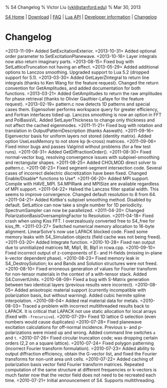 % S4 Changelog
% Victor Liu (vkl@stanford.edu)
% Mar 30, 2013
<style type="text/css">
@import url(s4.css);
</style>

[S4 Home](index.html) | [Download](download.html) | [FAQ](faq.html) | [Lua API](s4_lua_api.html) | [Developer information](dev_info.html) | [Changelog](changelog.html)

# Changelog
=2013-11-09=
	Added SetExcitationExterior.
=2013-10-31=
	Added optional order parameter to SetExcitationPlanewave.
=2013-10-16=
	Layer integrals now also return imaginary parts.
=2013-08-15=
	Fixed bug with SetLatticeTruncation not having an effect.
=2013-05-29=
        Added additional options to Lanczos smoothing. Upgraded support to Lua 5.2 (dropped support for 5.1).
=2013-03-30=
	Added GetLayerZIntegral to return line integrals (thanks to Ken Wang for the feature request). Changed the return convention for GetAmplitudes, and added documentation for both functions.
=2013-03-21=
	Added GetAmplitudes to return the raw amplitudes for phase retrieval (thanks to Olivier Gauthier-Lafaye for the feature request).
=2013-02-19=
	pattern.c now detects 1D patterns and special cases them. Eigensolver performs workspace query for greater efficiency, and Fortran interfaces tidied up. Lanczos smoothing is now an option in FFT and PolBasisVL. Added SetLayerThickness to change only thickness and not affect the cached eigenmodes.
=2011-11-21=
	Fixed bug with rotation and translation in OutputPatternDescription (thanks Aaswath).
=2011-09-16=
	Eigenvector basis for uniform layers not stored (identity matrix). Added option UseLessMemory to not store kp (k-cross) matrices.
=2011-09-06=
	Fixed minor bugs and passes Valgrind without problems (for a few test runs).
=2011-08-31=
	Added GetDiffractionOrder().
=2011-08-30=
	Fixed normal-vector bug, resolving convergence issues with subpixel-smoothing and rectangular shapes.
=2011-08-25=
	Added CHOLMOD direct solver to pattern.c.
=2011-08-23=
	Fixed segment-segment intersection code. Several cases of incorrect dielectric discretization have been fixed.
	Changed Enable/Disable* functions to Use*.
=2011-06-20=
	Added MPI support. Compile with HAVE_MPI. S4.MPIRank and MPISize are available regardless of MPI support.
=2011-04-22=
	Halved the Lanczos filter spatial width. This seems to improve convergence.
	Changed default resolution to 8 from 64.
=2011-04-21=
	Added Kottke's subpixel smoothing method. Disabled by default.
	SetLattice can now take a single number for 1D periodicity.
	SpectrumSampler can now be parallelized.
=2011-04-20=
	Changed PolarizationBasisOversamplingFactor to Resolution.
=2011-04-18=
	Fixed crash when using Kiss FFT. I overzealously converted free to S4_free for kiss_fft.
=2011-03-27=
	Switched numerical memory allocation to 16-byte alignment. LinearSolve's now use LAPACK blocked code. Fixed some memory leaks with S4_Simulation objects (field cache was not being freed).
=2011-03-20=
	Added Integrate function.
=2010-10-28=
	Fixed nan output due to uninitialized matrices Ml, Mlp1, Bl, Blp1 in rcwa.cpp.
=2010-09-10=
	Fixed incorrect output of z-components of E- and H-fields (missing in-plane k-vector dependent phase).
=2010-08-23=
	Fixed memory leak in S4_DestroySolution; kx and Bands and Solution structures were not freed.
=2010-08-10=
	Fixed erroneous generation of values for Fourier transform for non-tensor materials in the context of a with-tensor stack.
	Added S4.ConvertUnits.
=2010-08-09=
	Fixed a bug with S-Matrix generation between two identical layers (previous results were incorrect).
=2010-08-05=
	Added anisotropic material support (currently incompatible with polarization basis, but without warning). Added cubic hermite spline interpolation.
=2010-08-04=
	Added real material data for metals.
=2010-08-03=
	Traced a problem with incorrect multithreaded results back to LAPACK. It is critical that LAPACK not use static allocation for local arrays (fixed with `-frecursive`).
=2010-07-29=
	Fixed 1D lattice G selection (even numbers would cause duplicates)
=2010-07-28=
	Fixed planewave excitation calculations for off-normal incidence. Previous s- and p-polarizations were mixed up and wrong. Added command line switches `a` and `t`.
=2010-07-26=
	Fixed circular truncation code; was dropping certain orders (2,2 on a square lattice).
=2010-07-24=
	Fixed polygon patterning (incorrect Fourier transform formulation).
=2010-07-23=
	Added ability to output diffraction efficiency, obtain the G-vector list, and fixed the Fourier transforms for non-unit area unit cells.
=2010-07-22=
	Added caching of polarization basis vector field Fourier transform matrices.
	Repeated computation of the same structure at different frequencies or k-vectors is much faster now that the vector field does not need to be recreated each time.
=2010-07-21=
	Initial announcement of S4. Supports multithreading.
